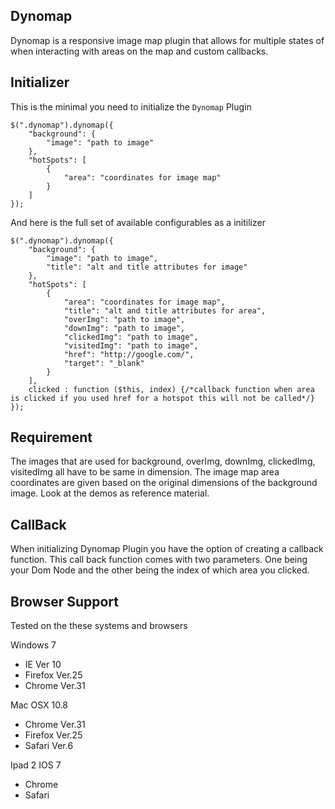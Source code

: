 Dynomap
-------
Dynomap is a responsive image map plugin that allows for multiple states of when interacting with areas on the map and custom callbacks.


Initializer
--------------

This is the minimal you need to initialize the `Dynomap` Plugin

	$(".dynomap").dynomap({
		"background": {
			"image": "path to image"
		},
		"hotSpots": [
			{
				"area": "coordinates for image map"
			}
		]
	});
	
And here is the full set of available configurables as a initilizer

	$(".dynomap").dynomap({
		"background": {
			"image": "path to image",
            "title": "alt and title attributes for image"
		},
		"hotSpots": [
			{
				"area": "coordinates for image map",
				"title": "alt and title attributes for area",
				"overImg": "path to image",
				"downImg": "path to image",
				"clickedImg": "path to image",
				"visitedImg": "path to image",
				"href": "http://google.com/",
				"target": "_blank"
			}
		],
		clicked : function ($this, index) {/*callback function when area is clicked if you used href for a hotspot this will not be called*/}
	});

	
Requirement
--------------
The images that are used for background, overImg, downImg, clickedImg, visitedImg all have to be same in dimension.
The image map area coordinates are given based on the original dimensions of the background image.
Look at the demos as reference material. 
	
	
CallBack
--------------
When initializing Dynomap Plugin you have the option of creating a callback function. 
This call back function comes with two parameters. One being your Dom Node and the other being the index of 
which area you clicked. 




Browser Support
---------------
Tested on the these systems and browsers

Windows 7
- IE Ver 10
- Firefox Ver.25
- Chrome Ver.31

Mac OSX 10.8 
- Chrome Ver.31
- Firefox Ver.25
- Safari Ver.6

Ipad 2 IOS 7
- Chrome 
- Safari	
